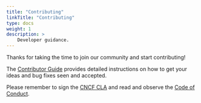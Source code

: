 ```yaml
---
title: "Contributing"
linkTitle: "Contributing"
type: docs
weight: 1
description: >
    Developer guidance.
---
```


Thanks for taking the time to join our community and start contributing!

The [Contributor Guide](https://github.com/kubernetes/community/blob/master/contributors/guide/README.md)
provides detailed instructions on how to get your ideas and bug fixes seen and accepted.

Please remember to sign the [CNCF CLA](https://github.com/kubernetes/community/blob/master/CLA.md) and
read and observe the [Code of Conduct](https://github.com/cncf/foundation/blob/master/code-of-conduct.md).
